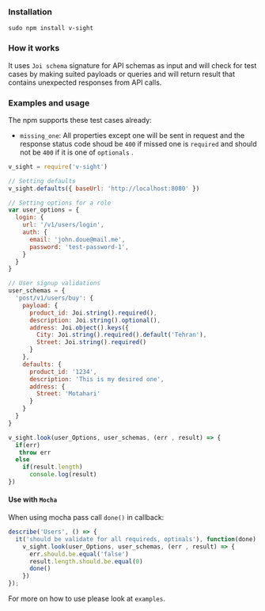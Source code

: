 ### Installation
```
sudo npm install v-sight
```
### How it works
It uses `Joi schema` signature for API schemas as input and will check for test cases by making suited payloads or queries and will return result that contains unexpected responses from API calls.

### Examples and usage
The npm supports these test cases already:
* `missing_one`: All properties except one will be sent in request and the response status code shoud be `400` if missed one is `required` and should not be `400` if it is one of `optionals` .

```javascript
v_sight = require('v-sight')

// Setting defaults
v_sight.defaults({ baseUrl: 'http://localhost:8080' })

// Setting options for a role
var user_options = {
  login: {
    url: '/v1/users/login',
    auth: {
      email: 'john.doue@mail.me',
      password: 'test-password-1',
    }
  }
}

// User signup validations
user_schemas = {
  'post/v1/users/buy': {
    payload: {
      product_id: Joi.string().required(),
      description: Joi.string().optional(),
      address: Joi.object().keys({
        City: Joi.string().required().default('Tehran'),
        Street: Joi.string().required()
      }
    },
    defaults: {
      product_id: '1234',
      description: 'This is my desired one',
      address: {
        Street: 'Motahari'
      }
    }
  }
}

v_sight.look(user_Options, user_schemas, (err , result) => {
  if(err)
   throw err
  else
    if(result.length)
      console.log(result)
})
```
#### Use with `Mocha`
When using mocha pass call `done()` in callback:
```javascript
describe('Users', () => {
  it('should be validate for all requireds, optinals'), function(done) {
    v_sight.look(user_Options, user_schemas, (err , result) => {
      err.should.be.equal('false')
      result.length.should.be.equal(0)
      done()
    })
});
```
For more on how to use please look at `examples`.
